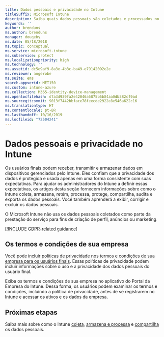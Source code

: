 ```yaml
---
title: Dados pessoais e privacidade no Intune
titleSuffix: Microsoft Intune
description: Saiba quais dados pessoais são coletados e processados no Intune.
keywords: ''
author: brenduns
ms.author: brenduns
manager: dougeby
ms.date: 05/18/2018
ms.topic: conceptual
ms.service: microsoft-intune
ms.subservice: protect
ms.localizationpriority: high
ms.technology: ''
ms.assetid: dc5e9af9-8a3e-4b3c-ba49-e79142092e2e
ms.reviewer: angerobe
ms.suite: ems
search.appverid: MET150
ms.custom: intune-azure
ms.collection: M365-identity-device-management
ms.openlocfilehash: d7a3d939fa2e42046a6875b5b84aa0db382cf9ad
ms.sourcegitcommit: 9013f7442bbface78feecde2922e8e546a622c16
ms.translationtype: HT
ms.contentlocale: pt-BR
ms.lasthandoff: 10/16/2019
ms.locfileid: "72504241"
---
```

# <a name="privacy-and-personal-data-in-intune"></a>Dados pessoais e privacidade no Intune

Os usuários finais podem receber, transmitir e armazenar dados em dispositivos gerenciados pelo Intune. Eles confiam que a privacidade dos dados é protegida e usada apenas em uma forma consistente com suas expectativas. Para ajudar os administradores do Intune a definir essas expectativas, os artigos desta seção fornecem informações sobre como o Intune coleta, armazena, retém, processa, protege, compartilha, audita e exporta os dados pessoais. Você também aprenderá a exibir, corrigir e excluir os dados pessoais.

O Microsoft Intune não usa os dados pessoais coletados como parte da prestação do serviço para fins de criação de perfil, anúncios ou marketing.

[!INCLUDE [GDPR-related guidance](../includes/gdpr-dsr-and-stp-note.md)]

## <a name="your-company-terms-and-conditions"></a>Os termos e condições de sua empresa

Você pode [incluir políticas de privacidade nos termos e condições de sua empresa para os usuários finais](../apps/company-portal-app.md). Essas políticas de privacidade podem incluir informações sobre o uso e a privacidade dos dados pessoais do usuário final.

Exiba os termos e condições de sua empresa no aplicativo do Portal da Empresa do Intune. Dessa forma, os usuários podem examinar os termos e condições, incluindo a política de privacidade, antes de se registrarem no Intune e acessar os ativos e os dados da empresa.

## <a name="next-steps"></a>Próximas etapas

Saiba mais sobre como o Intune [coleta](privacy-data-collect.md), [armazena e processa](privacy-data-store-process.md) e [compartilha](privacy-data-secure-share.md) os dados pessoais. 
